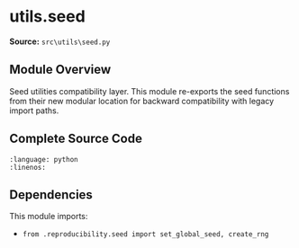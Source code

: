 # utils.seed

**Source:** `src\utils\seed.py`

## Module Overview

Seed utilities compatibility layer.
This module re-exports the seed functions from their new modular location
for backward compatibility with legacy import paths.

## Complete Source Code

```{literalinclude} ../../../src/utils/seed.py
:language: python
:linenos:
```



## Dependencies

This module imports:

- `from .reproducibility.seed import set_global_seed, create_rng`
